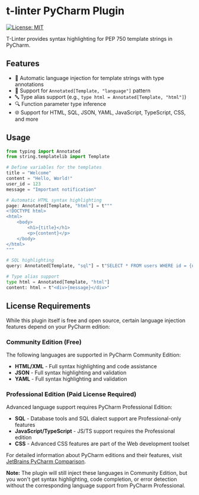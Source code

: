 # t-linter PyCharm Plugin
[![License: MIT](https://img.shields.io/badge/License-MIT-yellow.svg)](https://opensource.org/licenses/MIT)

<!-- Plugin description -->
T-Linter provides syntax highlighting for PEP 750 template strings in PyCharm.

## Features

- 🎨 Automatic language injection for template strings with type annotations
- 📝 Support for `Annotated[Template, "language"]` pattern
- 🔤 Type alias support (e.g., `type html = Annotated[Template, "html"]`)
- 🔍 Function parameter type inference
- 🌐 Support for HTML, SQL, JSON, YAML, JavaScript, TypeScript, CSS, and more

## Usage

```python
from typing import Annotated
from string.templatelib import Template

# Define variables for the templates
title = "Welcome"
content = "Hello, World!"
user_id = 123
message = "Important notification"

# Automatic HTML syntax highlighting
page: Annotated[Template, "html"] = t"""
<!DOCTYPE html>
<html>
    <body>
        <h1>{title}</h1>
        <p>{content}</p>
    </body>
</html>
"""

# SQL highlighting
query: Annotated[Template, "sql"] = t"SELECT * FROM users WHERE id = {user_id}"

# Type alias support
type html = Annotated[Template, "html"]
content: html = t"<div>{message}</div>"
```

## License Requirements

While this plugin itself is free and open source, certain language injection features depend on your PyCharm edition:

### Community Edition (Free)
The following languages are supported in PyCharm Community Edition:
- **HTML/XML** - Full syntax highlighting and code assistance
- **JSON** - Full syntax highlighting and validation
- **YAML** - Full syntax highlighting and validation

### Professional Edition (Paid License Required)
Advanced language support requires PyCharm Professional Edition:
- **SQL** - Database tools and SQL dialect support are Professional-only features
- **JavaScript/TypeScript** - JS/TS support requires the Professional edition
- **CSS** - Advanced CSS features are part of the Web development toolset

For detailed information about PyCharm editions and their features, visit [JetBrains PyCharm Comparison](https://www.jetbrains.com/pycharm/features/editions_comparison_matrix.html).

**Note:** The plugin will still inject these languages in Community Edition, but you won't get syntax highlighting, code completion, or error detection without the corresponding language support from PyCharm Professional.
<!-- Plugin description end -->
